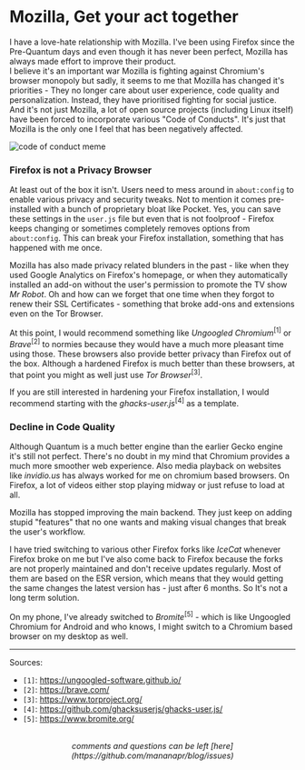 # Mozilla, Get your act together

I have a love-hate relationship with Mozilla. I've been using Firefox since the Pre-Quantum days and even though it has never been perfect, Mozilla has always made effort to improve their product.
<br>
I believe it's an important war Mozilla is fighting against Chromium's browser monopoly but sadly, it seems to me that Mozilla has changed it's priorities - They no longer care about user experience,
code quality and personalization. Instead, they have prioritised fighting for social justice.
<br>
And it's not just Mozilla, a lot of open source projects (including Linux itself) have been forced to incorporate various "Code of Conducts". It's just that Mozilla is the only one I feel
that has been negatively affected.

<picture>
  <img src="/images/code_of_conduct.png" alt="code of conduct meme">
</picture>

### Firefox is not a Privacy Browser

At least out of the box it isn't. Users need to mess around in `about:config` to enable various privacy and security tweaks. Not to mention it comes pre-installed with a bunch of proprietary bloat like
Pocket. Yes, you can save these settings in the `user.js` file but even that is not foolproof - Firefox keeps changing or sometimes completely removes options from `about:config`. This can break your
Firefox installation, something that has happened with me once.

Mozilla has also made privacy related blunders in the past - like when they used Google Analytics on Firefox's homepage, or when they automatically installed an add-on without the user's permission
to promote the TV show *Mr Robot*. Oh and how can we forget that one time when they forgot to renew their SSL Certificates - something that broke add-ons and extensions even on the Tor Browser.

At this point, I would recommend something like *Ungoogled Chromium*<sup>[1]</sup> or *Brave*<sup>[2]</sup> to normies because they would have a much more pleasant time using those. These browsers also
provide better privacy than Firefox out of the box. Although a hardened Firefox is much better than these browsers, at that point you might as well just use *Tor Browser*<sup>[3]</sup>.

If you are still interested in hardening your Firefox installation, I would recommend starting with the *ghacks-user.js*<sup>[4]</sup> as a template.

### Decline in Code Quality

Although Quantum is a much better engine than the earlier Gecko engine it's still not perfect. There's no doubt in my mind that Chromium provides a much more smoother web experience.
Also media playback on websites like *invidio.us* has always worked for me on chromium based browsers. On Firefox, a lot of videos either stop playing midway or just refuse to load at all.

Mozilla has stopped improving the main backend. They just keep on adding stupid "features" that no one wants and making visual changes that break the user's workflow.

I have tried switching to various other Firefox forks like *IceCat* whenever Firefox broke on me but I've also come back to Firefox because the forks are not properly maintained and don't receive updates
regularly. Most of them are based on the ESR version, which means that they would getting the same changes the latest version has - just after 6 months. So It's not a long term solution.

On my phone, I've already switched to *Bromite*<sup>[5]</sup> - which is like Ungoogled Chromium for Android and who knows, I might switch to a Chromium based browser on my desktop as well.

---

Sources:

- `[1]`: <https://ungoogled-software.github.io/>
- `[2]`: <https://brave.com/>
- `[3]`: <https://www.torproject.org/>
- `[4]`: <https://github.com/ghacksuserjs/ghacks-user.js/>
- `[5]`: <https://www.bromite.org/>

<br>
<center><i>
comments and questions can be left [here](https://github.com/mananapr/blog/issues)
</i></center>
